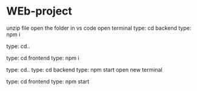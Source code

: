 # WEb-project
unzip file 
open the folder in vs code
open terminal
type: cd backend
type: npm i

type: cd..

type: cd frontend
type: npm i

type: cd..
type: cd backend
type: npm start
open new terminal

type: cd frontend
type: npm start
